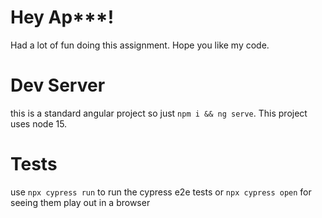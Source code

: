 # Hey Ap***!

Had a lot of fun doing this assignment. Hope you like my code.


# Dev Server

this is a standard angular project so just `npm i && ng serve`. This project uses node 15.

# Tests
use `npx cypress run` to run the cypress e2e tests or `npx cypress open` for seeing them play out in a browser 
